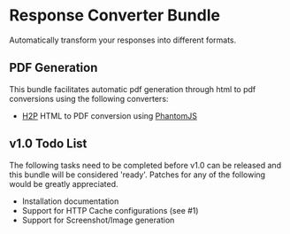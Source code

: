 # Response Converter Bundle

Automatically transform your responses into different formats.

## PDF Generation

This bundle facilitates automatic pdf generation through html to pdf conversions using the following converters:

 - [H2P](https://github.com/kriansa/h2p) HTML to PDF conversion using [PhantomJS](http://phantomjs.org)

## v1.0 Todo List

The following tasks need to be completed before v1.0 can be released and this bundle will be considered 'ready'. Patches for any of the following would be greatly appreciated.

 - Installation documentation
 - Support for HTTP Cache configurations (see #1)
 - Support for Screenshot/Image generation    